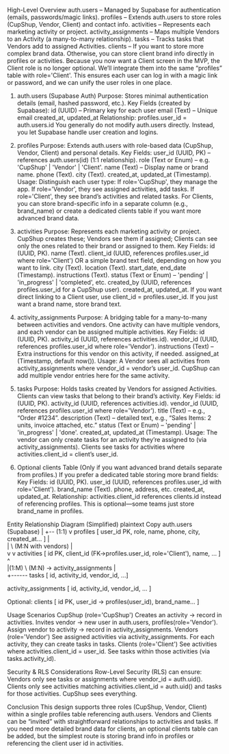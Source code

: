 High-Level Overview
auth.users – Managed by Supabase for authentication (emails, passwords/magic links).
profiles – Extends auth.users to store roles (CupShup, Vendor, Client) and contact info.
activities – Represents each marketing activity or project.
activity_assignments – Maps multiple Vendors to an Activity (a many-to-many relationship).
tasks – Tracks tasks that Vendors add to assigned Activities.
 clients – If you want to store more complex brand data. Otherwise, you can store client brand info directly in profiles or activities.
Because you now want a Client screen in the MVP, the Client role is no longer optional. We’ll integrate them into the same “profiles” table with role='Client'. This ensures each user can log in with a magic link or password, and we can unify the user roles in one place.

1. auth.users (Supabase Auth)
Purpose: Stores minimal authentication details (email, hashed password, etc.).
Key Fields (created by Supabase):
id (UUID) – Primary key for each user
email (Text) – Unique email
created_at, updated_at
Relationship:
profiles.user_id = auth.users.id
You generally do not modify auth.users directly. Instead, you let Supabase handle user creation and logins.

2. profiles
Purpose: Extends auth.users with role-based data (CupShup, Vendor, Client) and personal details.
Key Fields:
user_id (UUID, PK) – references auth.users(id) (1:1 relationship).
role (Text or Enum) – e.g. 'CupShup' | 'Vendor' | 'Client'.
name (Text) – Display name or brand name.
phone (Text).
city (Text).
created_at, updated_at (Timestamp).
Usage:
Distinguish each user type:
If role='CupShup', they manage the app.
If role='Vendor', they see assigned activities, add tasks.
If role='Client', they see brand’s activities and related tasks.
For Clients, you can store brand-specific info in a separate column (e.g., brand_name) or create a dedicated clients table if you want more advanced brand data.

3. activities
Purpose: Represents each marketing activity or project. CupShup creates these; Vendors see them if assigned; Clients can see only the ones related to their brand or assigned to them.
Key Fields:
id (UUID, PK).
name (Text).
client_id (UUID, references profiles.user_id where role='Client') OR a simple brand text field, depending on how you want to link.
city (Text).
location (Text).
start_date, end_date (Timestamp).
instructions (Text).
status (Text or Enum) – 'pending' | 'in_progress' | 'completed', etc.
created_by (UUID, references profiles.user_id for a CupShup user).
created_at, updated_at.
If you want direct linking to a Client user, use client_id = profiles.user_id. If you just want a brand name, store brand text.

4. activity_assignments
Purpose: A bridging table for a many-to-many between activities and vendors. One activity can have multiple vendors, and each vendor can be assigned multiple activities.
Key Fields:
id (UUID, PK).
activity_id (UUID, references activities.id).
vendor_id (UUID, references profiles.user_id where role='Vendor').
instructions (Text) – Extra instructions for this vendor on this activity, if needed.
assigned_at (Timestamp, default now()).
Usage:
A Vendor sees all activities from activity_assignments where vendor_id = vendor’s user_id.
CupShup can add multiple vendor entries here for the same activity.

5. tasks
Purpose: Holds tasks created by Vendors for assigned Activities. Clients can view tasks that belong to their brand’s activity.
Key Fields:
id (UUID, PK).
activity_id (UUID, references activities.id).
vendor_id (UUID, references profiles.user_id where role='Vendor').
title (Text) – e.g., “Order #1234”.
description (Text) – detailed text, e.g., “Sales Items: 2 units, invoice attached, etc.”
status (Text or Enum) – 'pending' | 'in_progress' | 'done'.
created_at, updated_at (Timestamp).
Usage:
The vendor can only create tasks for an activity they’re assigned to (via activity_assignments).
Clients see tasks for activities where activities.client_id = client’s user_id.

6. Optional clients Table
(Only if you want advanced brand details separate from profiles.)
If you prefer a dedicated table storing more brand fields:
Key Fields:
id (UUID, PK).
user_id (UUID, references profiles.user_id with role='Client').
brand_name (Text).
phone, address, etc.
created_at, updated_at.
Relationship:
activities.client_id references clients.id instead of referencing profiles.
This is optional—some teams just store brand_name in profiles.

Entity Relationship Diagram (Simplified)
plaintext
Copy
auth.users (Supabase)
  |
  +-- (1:1)
  v
profiles [ user_id PK, role, name, phone, city, created_at... ]
   | \
   |  \    (M:N with vendors)
   |   \
   v    v
activities [ id PK, client_id (FK->profiles.user_id, role='Client'), name, ... ]
   ^                \
   |(1:M)            \ (M:N) -> activity_assignments
   |                  \
   +------ tasks [ id, activity_id, vendor_id, ...]
   
activity_assignments [ id, activity_id, vendor_id, ... ]

Optional: clients [ id PK, user_id -> profiles(user_id), brand_name... ] 


Usage Scenarios
CupShup (role='CupShup')
Creates an activity → record in activities.
Invites vendor → new user in auth.users, profiles(role='Vendor').
Assign vendor to activity → record in activity_assignments.
Vendors (role='Vendor')
See assigned activities via activity_assignments.
For each activity, they can create tasks in tasks.
Clients (role='Client')
See activities where activities.client_id = user_id.
See tasks within those activities (via tasks.activity_id).

Security & RLS Considerations
Row-Level Security (RLS) can ensure:
Vendors only see tasks or assignments where vendor_id = auth.uid().
Clients only see activities matching activities.client_id = auth.uid() and tasks for those activities.
CupShup sees everything.

Conclusion
This design supports three roles (CupShup, Vendor, Client) within a single profiles table referencing auth.users. Vendors and Clients can be “invited” with straightforward relationships to activities and tasks. If you need more detailed brand data for clients, an optional clients table can be added, but the simplest route is storing brand info in profiles or referencing the client user id in activities.

